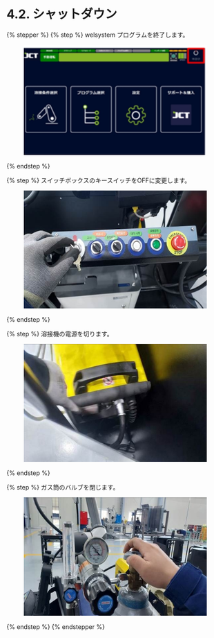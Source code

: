 # 4.2. シャットダウン

{% stepper %}
{% step %}
welsystem プログラムを終了します。

<figure><img src="../images/jp/chapter4/section4.2.1.jpg" alt=""><figcaption></figcaption></figure>
{% endstep %}

{% step %}
スイッチボックスのキースイッチをOFFに変更します。

<figure><img src="../images/jp/chapter4/section4.2.2.jpg" alt=""><figcaption></figcaption></figure>
{% endstep %}

{% step %}
溶接機の電源を切ります。

<figure><img src="../images/jp/chapter4/section4.2.3.jpg" alt=""><figcaption></figcaption></figure>
{% endstep %}

{% step %}
ガス筒のバルブを閉じます。

<figure><img src="../images/jp/chapter4/section4.2.4.jpg" alt=""><figcaption></figcaption></figure>
{% endstep %}
{% endstepper %}
